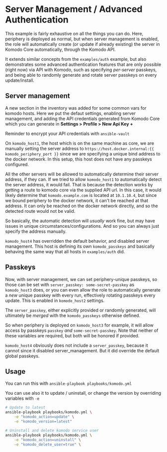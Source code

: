 # Server Management / Advanced Authentication

This example is fairly exhaustive on all the things you can do.
Here, periphery is deployed as normal, but when server management is enabled,
the role will automatically create (or update if already existing)
the server in Komodo Core automatically, through the Komodo API.

It extends similar concepts from the `examples/auth` example,
but also demonstrates some advanced authentication features that
are only possible (right now) via API with Komodo, such as
specifying *per-server* passkeys, and being able to randomly
generate and rotate server passkeys on every update/install.

## Server management

A new section in the inventory was added for some common vars
for komodo hosts. Here we put the defaut settings, enabling server management,
and adding the API credentials generated from Komodo Core which you can
generate in **Settings > Profile > New Api Key +**

Reminder to encrypt your API credentials with `ansible-vault`

On `komodo_host1`, the host which is on the same machine as core,
we are manually setting the server address to `https://host.docker.internal:{{ komodo_periphery_port }}`
since we are specifying a unique bind address to the docker network. In this setup,
this host does not have any passkeys configured.

All the other servers will be allowed to automatically determine their server address, if they can.
If we tried to allow `komodo_host1` to automatically detect the server address, it would fail.
That is because the detection works by getting a route to komodo core via the supplied API url.
In this case, it would likely determine that `komodo.example.com` is located at `10.1.10.4`,
but since we bound periphery to the docker network, it can't be reached at that address. It
can only be reached on the docker network directly, and so the detected route would not be valid.

So basically, the automatic detection will *usually* work fine, but may have issues in unique
circumstances/configurations. And so you can always just specify the address manually.

`komodo_host4` has overridden the default behavior, and disabled server management.
This host is defining its own `komodo_passkeys` and basically behaving the same way
that all hosts in `examples/auth` did.

## Passkeys

Now, with server management, we can set periphery-unique passkeys, so
those can be set with `server_passkey: some-secret-passkey` as `komodo_host3` does,
or you can even allow the role to automatically generate a *new* unique passkey
with every run, effectively rotating passkeys every update. This is enabled
in `komodo_host2` settings. 

The `server_passkey`, either explicitly provided or randomly generated, will
ultimately be *merged* with the `komodo_passkeys` otherwise defined.

So when periphery is deployed on `komodo_host3` for example, it will allow
access by passkeys `passkey` *and* `some-secret-passkey`. Note that neither of
these variables are required, but both will be honored if provided.

`komodo_host4` obviously does not include a `server_passkey`, because it cannot
since it disabled server_management. But it did override the default global passkeys.

## Usage

You can run this with `ansible-playbook playbooks/komodo.yml`

You can use also it to update / uninstall, or change the version by
overriding variables with `-e`

```sh
# Update to latest
ansible-playbook playbooks/komodo.yml \
    -e "komodo_action=update" \
    -e "komodo_version=latest" 

# Uninstall and delete komodo service user
ansible-playbook playbooks/komodo.yml \
    -e "komodo_action=uninstall" \
    -e "komodo_delete_user=true" \
```
